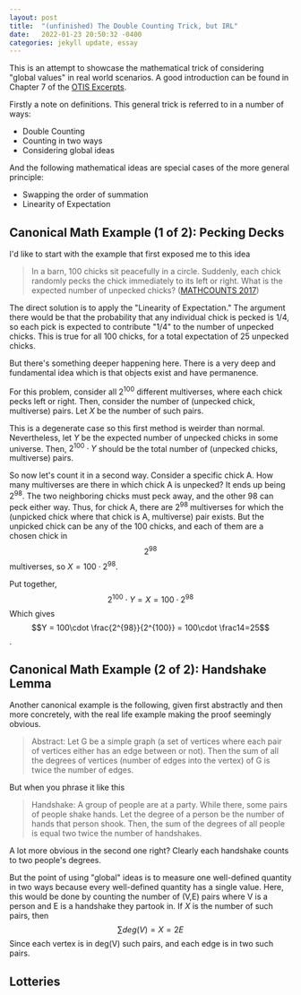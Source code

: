 ```yaml
---
layout: post
title:  "(unfinished) The Double Counting Trick, but IRL"
date:   2022-01-23 20:50:32 -0400
categories: jekyll update, essay
---
```


This is an attempt to showcase the mathematical trick of considering "global values" in real world scenarios. A good introduction can be found in Chapter 7 of the [OTIS Excerpts][otis-excerpts]. 

Firstly a note on definitions. This general trick is referred to in a number of ways:
- Double Counting
- Counting in two ways
- Considering global ideas

And the following mathematical ideas are special cases of the more general principle:

- Swapping the order of summation
- Linearity of Expectation

## Canonical Math Example (1 of 2): Pecking Decks
I'd like to start with the example that first exposed me to this idea
> In a barn, 100 chicks sit peacefully in a circle. Suddenly, each chick randomly pecks the chick immediately to its left or right. What is the expected number of unpecked chicks? ([MATHCOUNTS 2017][nats-cd])


The direct solution is to apply the "Linearity of Expectation." The argument there would be that the probability that any individual chick is pecked is 1/4, so each pick is expected to contribute "1/4" to the number of unpecked chicks. This is true for all 100 chicks, for a total expectation of 25 unpecked chicks. 

But there's something deeper happening here. There is a very deep and fundamental idea which is that objects exist and have permanence. 

For this problem, consider all $2^100$ different multiverses, where each chick pecks left or right. Then, consider the number of (unpecked chick, multiverse) pairs. Let $X$ be the number of such pairs.

This is a degenerate case so this first method is weirder than normal. Nevertheless, let $Y$ be the expected number of unpecked chicks in some universe. Then, $2^{100}\cdot Y$ should be the total number of (unpecked chicks, multiverse) pairs.

So now let's count it in a second way. Consider a specific chick A. How many multiverses are there in which chick A is unpecked? It ends up being $2^{98}$. The two neighboring chicks must peck away, and the other 98 can peck either way. Thus, for chick A, there are $2^{98}$ multiverses for which the (unpicked chick where that chick is A, multiverse) pair exists. But the unpicked chick can be any of the 100 chicks, and each of them are a chosen chick in $$2^{98}$$ multiverses, so $X= 100 \cdot 2^{98}$.

Put together,
$$2^{100}\cdot Y = X = 100 \cdot 2^{98}$$
Which gives $$Y = 100\cdot \frac{2^{98}}{2^{100}} = 100\cdot \frac14=25$$.

## Canonical Math Example (2 of 2): Handshake Lemma
Another canonical example is the following, given first abstractly and then more concretely, with the real life example making the proof seemingly obvious.
> Abstract: Let G be a simple graph (a set of vertices where each pair of vertices either has an edge between or not). Then the sum of all the degrees of vertices (number of edges into the vertex) of G is twice the number of edges.

But when you phrase it like this
> Handshake: A group of people are at a party. While there, some pairs of people shake hands. Let the degree of a person be the number of hands that person shook. Then, the sum of the degrees of all people is equal two twice the number of handshakes.

A lot more obvious in the second one right? Clearly each handshake counts to two people's degrees.

But the point of using "global" ideas is to measure one well-defined quantity in two ways because every well-defined quantity has a single value. Here, this would be done by counting the number of (V,E) pairs where V is a person and E is a handshake they partook in. If $X$ is the number of such pairs, then
$$\sum deg(V) = X = 2E $$
Since each vertex is in deg(V) such pairs, and each edge is in two such pairs.

## Lotteries


[nats-cd]: https://www.nytimes.com/2017/05/15/us/math-counts-national-competition.html
[otis-Excerpts]: https://web.evanchen.cc/textbooks/OTIS-Excerpts.pdf